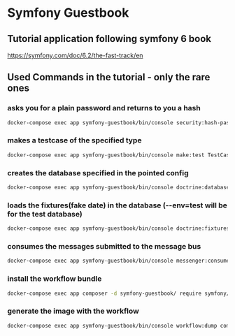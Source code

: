 # Symfony Guestbook

## Tutorial application following symfony 6 book

https://symfony.com/doc/6.2/the-fast-track/en

## Used Commands in the tutorial - only the rare ones

### asks you for a plain password and returns to you a hash
```bash
docker-compose exec app symfony-guestbook/bin/console security:hash-password
```

### makes a testcase of the specified type
```bash
docker-compose exec app symfony-guestbook/bin/console make:test TestCase SpamCheckerTest
```

### creates the database specified in the pointed config
```bash
docker-compose exec app symfony-guestbook/bin/console doctrine:database:create --env=test
```

### loads the fixtures(fake date) in the database (--env=test will be for the test database)
```bash
docker-compose exec app symfony-guestbook/bin/console doctrine:fixtures:load --env=test
```

### consumes the messages submitted to the message bus
```bash
docker-compose exec app symfony-guestbook/bin/console messenger:consume async -vv
```

### install the workflow bundle
```bash
docker-compose exec app composer -d symfony-guestbook/ require symfony/workflow
```

### generate the image with the workflow
```bash
docker-compose exec app symfony-guestbook/bin/console workflow:dump comment | dot -Tpng -o ./symfony-guestbook/workflow.png
```